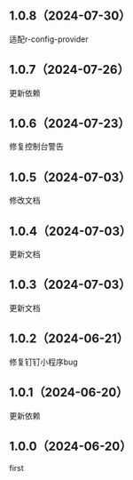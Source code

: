 ## 1.0.8（2024-07-30）
适配r-config-provider
## 1.0.7（2024-07-26）
更新依赖
## 1.0.6（2024-07-23）
修复控制台警告
## 1.0.5（2024-07-03）
修改文档
## 1.0.4（2024-07-03）
更新文档
## 1.0.3（2024-07-03）
更新文档
## 1.0.2（2024-06-21）
修复钉钉小程序bug
## 1.0.1（2024-06-20）
更新依赖
## 1.0.0（2024-06-20）
first
